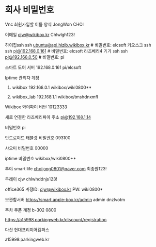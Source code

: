# 회사 비밀번호

Vnc
회원가입할 이름 양식
JongWon CHOI

이메일 cjw@wikibox.kr
Chlwlgh123!

하이집ssh
ssh ubuntu@api.hizib.wikibox.kr   # 비밀번호: elcsoft
키오스크 ssh
ssh pi@192.168.0.161   # 비밀번호: elcsoft
라즈베리4 기기 ssh
ssh pi@192.168.0.50   # 비밀번호: pi

스마트 도어 서버
192.168.0.161 pi/elcsoft



Iptime 관리자 계정

1. wikibox 192.168.0.1
wikibox/wiki0800**

2. wikibox_lab 192.168.1.1
wikibox/tmshdnxmfl


Wikibox 와이파이 비번
10123333

새로 연결한 라즈베리파이 주소
pi@192.168.1.14

비밀번호 pi

안드로이드 태블릿 비밀번호
093100

샤오미 비밀번호
00000

iptime 비밀번호
wikibox/wiki0800**

투야 smart life
choijong0801@naver.com
최종원123!


두레이
cjw
chlwhddnjs123!


office365 
계정ID: cjw@wikibox.kr 
PW: wiki0800*

보관함서버
https://smart.apple-box.kr/admin
admin
dnzlvotm

주차 쿠폰 계정
b-302
0800

https://a15998.parkingweb.kr/discount/registration

다산 현대프리미어캠퍼스

a15998.parkingweb.kr

